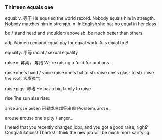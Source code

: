 ### Thirteen equals one
equal: 
v. 等于
He equaled the world record.
Nobody equals him in strength.
Nobody matches him in strength.
n.
In English she has no equal in her class.

be / stand head and shoulders above sb.
be much better than others

adj.
Women demand equal pay for equal work.
A is equal to B

equality: 平等
racial / sexual equality

raise v. 募集， 筹措
We're raising a fund for orphans.

raise one's hand / voice
raise one's hat to sb.
raise one's glass to sb.
raise the roof. 大发脾气 

raise pigs. 养猪
He has a big family to raise

rise
The sun alse rises

arise arose arisen 问题或麻烦等出现
Problems arose.

arouse
arouse one's pity / anger...

I heard that you recently changed jobs, and you got a good raise, right? Congratulations!
Thanks! I think the new job will be much more sarifying.

